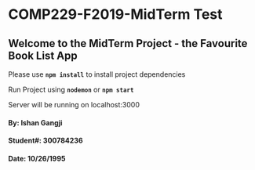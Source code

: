 # COMP229-F2019-MidTerm Test

## Welcome to the MidTerm Project - the Favourite Book List App

Please use **`npm install`** to install project dependencies

Run Project using **`nodemon`** or **`npm start`**

Server will be running on localhost:3000

#### By: Ishan Gangji
#### Student#: 300784236
#### Date: 10/26/1995

